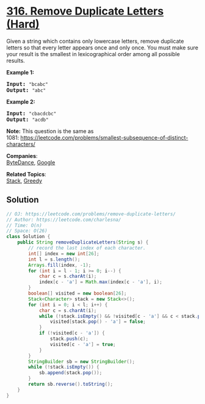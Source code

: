 # [316. Remove Duplicate Letters (Hard)](https://leetcode.com/problems/remove-duplicate-letters/)

<p>Given a string which contains only lowercase letters, remove duplicate letters so that every letter appears once and only once. You must make sure your result is the smallest in lexicographical order among all possible results.</p>

<p><b>Example 1:</b></p>

<pre><b>Input:</b> <code>"bcabc"</code>
<b>Output:</b> <code>"abc"</code>
</pre>

<p><b>Example 2:</b></p>

<pre><b>Input:</b> <code>"cbacdcbc"</code>
<b>Output:</b> <code>"acdb"</code>
</pre>

<p><strong>Note:</strong> This question is the same as 1081:&nbsp;<a href="https://leetcode.com/problems/smallest-subsequence-of-distinct-characters/">https://leetcode.com/problems/smallest-subsequence-of-distinct-characters/</a></p>


**Companies**:  
[ByteDance](https://leetcode.com/company/bytedance), [Google](https://leetcode.com/company/google)

**Related Topics**:  
[Stack](https://leetcode.com/tag/stack/), [Greedy](https://leetcode.com/tag/greedy/)

## Solution 

```java
// OJ: https://leetcode.com/problems/remove-duplicate-letters/
// Author: https://leetcode.com/charlesna/
// Time: O(n)
// Space: O(26)
class Solution {
    public String removeDuplicateLetters(String s) {
        // record the last index of each character.
        int[] index = new int[26];
        int l = s.length();
        Arrays.fill(index, -1);
        for (int i = l - 1; i >= 0; i--) {
            char c = s.charAt(i);
            index[c - 'a'] = Math.max(index[c - 'a'], i);
        }
        boolean[] visited = new boolean[26];
        Stack<Character> stack = new Stack<>();
        for (int i = 0; i < l; i++) {
            char c = s.charAt(i);
            while (!stack.isEmpty() && !visited[c - 'a'] && c < stack.peek() && index[stack.peek() - 'a'] > i) {
                visited[stack.pop() - 'a'] = false;
            }
            if (!visited[c - 'a']) {
                stack.push(c);
                visited[c - 'a'] = true;
            }
        }
        StringBuilder sb = new StringBuilder();
        while (!stack.isEmpty()) {
            sb.append(stack.pop());
        }
        return sb.reverse().toString();
    }
}
```